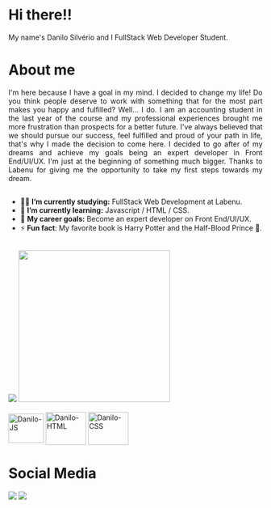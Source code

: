 ### <h1> Hi there!!</h1>
My name's Danilo Silvério and I FullStack Web Developer Student.
##

### <h1> About me</h1>
<div text align="justify">
I'm here because I have a goal in my mind. I decided to change my life! Do you think people deserve to work with something that for the most part makes you happy and fulfilled? Well... I do. I am an accounting student in the last year of the course and my professional experiences brought me more frustration than prospects for a better future. I've always believed that we should pursue our success, feel fulfilled and proud of your path in life, that's why I made the decision to come here. I decided to go after of my dreams and achieve my goals being an expert developer in Front End/UI/UX. I'm just at the beginning of something much bigger. Thanks to Labenu for giving me the opportunity to take my first steps towards my dream.
</div>



##
- 👨‍💻 <b>I’m currently studying:</b> FullStack Web Development at Labenu.
- 📗 <b>I’m currently learning:</b> Javascript / HTML / CSS.
- 💼 <b>My career goals:</b> Become an expert developer on Front End/UI/UX.
- ⚡ <b>Fun fact</b>: My favorite book is Harry Potter and the Half-Blood Prince 🐍.


##


<div>
<img heigth="130em"src="https://github-readme-stats.vercel.app/api?username=Danilo-Silverio&theme=vue&show_icons=true">
  <img heigth="100em" style="display: inline_block" width="300" src="https://github-readme-stats.vercel.app/api/top-langs/?username=Danilo-Silverio&layout=compact&langs_count-16&theme=vue"/>
</div>

<div style="display: inline_block"><br>
<img align="center" alt="Danilo-JS" height="58" width="70" src="https://cdn.jsdelivr.net/gh/devicons/devicon/icons/javascript/javascript-original.svg" />
 <img align="center" alt="Danilo-HTML" height="65" width="80" src="https://cdn.jsdelivr.net/gh/devicons/devicon/icons/html5/html5-original-wordmark.svg" /> 
  <img align="center" alt="Danilo-CSS" height="65" width="80" src="https://cdn.jsdelivr.net/gh/devicons/devicon/icons/css3/css3-original-wordmark.svg" />
</div>

  ##
  <h1>Social Media</h1>
  
  <a href="https://www.linkedin.com/in/danilogsilverio/" target="_blank"><img src="https://img.shields.io/badge/LinkedIn-0077B5?style=for-the-badge&logo=linkedin&logoColor=white"></a>
   <a href="https://www.instagram.com/danilo_silveri/" target="_blank"><img src="https://img.shields.io/badge/Instagram-E4405F?style=for-the-badge&logo=instagram&logoColor=white" target="_blank"></a>

